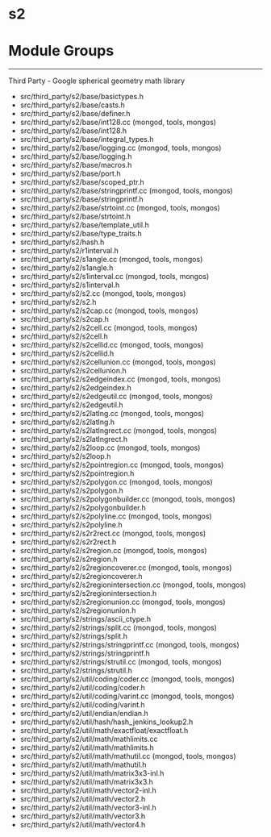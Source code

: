 # s2

# Module Groups

-------------

Third Party - Google spherical geometry math library

- src/third\_party/s2/base/basictypes.h
- src/third\_party/s2/base/casts.h
- src/third\_party/s2/base/definer.h
- src/third\_party/s2/base/int128.cc   (mongod, tools, mongos)
- src/third\_party/s2/base/int128.h
- src/third\_party/s2/base/integral\_types.h
- src/third\_party/s2/base/logging.cc   (mongod, tools, mongos)
- src/third\_party/s2/base/logging.h
- src/third\_party/s2/base/macros.h
- src/third\_party/s2/base/port.h
- src/third\_party/s2/base/scoped\_ptr.h
- src/third\_party/s2/base/stringprintf.cc   (mongod, tools, mongos)
- src/third\_party/s2/base/stringprintf.h
- src/third\_party/s2/base/strtoint.cc   (mongod, tools, mongos)
- src/third\_party/s2/base/strtoint.h
- src/third\_party/s2/base/template\_util.h
- src/third\_party/s2/base/type\_traits.h
- src/third\_party/s2/hash.h
- src/third\_party/s2/r1interval.h
- src/third\_party/s2/s1angle.cc   (mongod, tools, mongos)
- src/third\_party/s2/s1angle.h
- src/third\_party/s2/s1interval.cc   (mongod, tools, mongos)
- src/third\_party/s2/s1interval.h
- src/third\_party/s2/s2.cc   (mongod, tools, mongos)
- src/third\_party/s2/s2.h
- src/third\_party/s2/s2cap.cc   (mongod, tools, mongos)
- src/third\_party/s2/s2cap.h
- src/third\_party/s2/s2cell.cc   (mongod, tools, mongos)
- src/third\_party/s2/s2cell.h
- src/third\_party/s2/s2cellid.cc   (mongod, tools, mongos)
- src/third\_party/s2/s2cellid.h
- src/third\_party/s2/s2cellunion.cc   (mongod, tools, mongos)
- src/third\_party/s2/s2cellunion.h
- src/third\_party/s2/s2edgeindex.cc   (mongod, tools, mongos)
- src/third\_party/s2/s2edgeindex.h
- src/third\_party/s2/s2edgeutil.cc   (mongod, tools, mongos)
- src/third\_party/s2/s2edgeutil.h
- src/third\_party/s2/s2latlng.cc   (mongod, tools, mongos)
- src/third\_party/s2/s2latlng.h
- src/third\_party/s2/s2latlngrect.cc   (mongod, tools, mongos)
- src/third\_party/s2/s2latlngrect.h
- src/third\_party/s2/s2loop.cc   (mongod, tools, mongos)
- src/third\_party/s2/s2loop.h
- src/third\_party/s2/s2pointregion.cc   (mongod, tools, mongos)
- src/third\_party/s2/s2pointregion.h
- src/third\_party/s2/s2polygon.cc   (mongod, tools, mongos)
- src/third\_party/s2/s2polygon.h
- src/third\_party/s2/s2polygonbuilder.cc   (mongod, tools, mongos)
- src/third\_party/s2/s2polygonbuilder.h
- src/third\_party/s2/s2polyline.cc   (mongod, tools, mongos)
- src/third\_party/s2/s2polyline.h
- src/third\_party/s2/s2r2rect.cc   (mongod, tools, mongos)
- src/third\_party/s2/s2r2rect.h
- src/third\_party/s2/s2region.cc   (mongod, tools, mongos)
- src/third\_party/s2/s2region.h
- src/third\_party/s2/s2regioncoverer.cc   (mongod, tools, mongos)
- src/third\_party/s2/s2regioncoverer.h
- src/third\_party/s2/s2regionintersection.cc   (mongod, tools, mongos)
- src/third\_party/s2/s2regionintersection.h
- src/third\_party/s2/s2regionunion.cc   (mongod, tools, mongos)
- src/third\_party/s2/s2regionunion.h
- src/third\_party/s2/strings/ascii\_ctype.h
- src/third\_party/s2/strings/split.cc   (mongod, tools, mongos)
- src/third\_party/s2/strings/split.h
- src/third\_party/s2/strings/stringprintf.cc   (mongod, tools, mongos)
- src/third\_party/s2/strings/stringprintf.h
- src/third\_party/s2/strings/strutil.cc   (mongod, tools, mongos)
- src/third\_party/s2/strings/strutil.h
- src/third\_party/s2/util/coding/coder.cc   (mongod, tools, mongos)
- src/third\_party/s2/util/coding/coder.h
- src/third\_party/s2/util/coding/varint.cc   (mongod, tools, mongos)
- src/third\_party/s2/util/coding/varint.h
- src/third\_party/s2/util/endian/endian.h
- src/third\_party/s2/util/hash/hash\_jenkins\_lookup2.h
- src/third\_party/s2/util/math/exactfloat/exactfloat.h
- src/third\_party/s2/util/math/mathlimits.cc
- src/third\_party/s2/util/math/mathlimits.h
- src/third\_party/s2/util/math/mathutil.cc   (mongod, tools, mongos)
- src/third\_party/s2/util/math/mathutil.h
- src/third\_party/s2/util/math/matrix3x3-inl.h
- src/third\_party/s2/util/math/matrix3x3.h
- src/third\_party/s2/util/math/vector2-inl.h
- src/third\_party/s2/util/math/vector2.h
- src/third\_party/s2/util/math/vector3-inl.h
- src/third\_party/s2/util/math/vector3.h
- src/third\_party/s2/util/math/vector4.h
